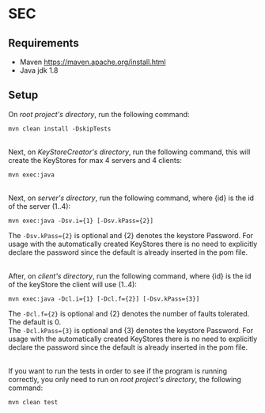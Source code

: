 # SEC
## Requirements
* Maven https://maven.apache.org/install.html
* Java jdk 1.8
<!-- * Portugal's CC authentication program https://www.autenticacao.gov.pt/cc-aplicacao
     * A Citizen Card and a Card Reader -->
     
## Setup
On *root project's directory*, run the following command:
```
mvn clean install -DskipTests
```

\
Next, on *KeyStoreCreator's directory*, run the following command, this will create the KeyStores for max 4 servers and 4 clients:
```
mvn exec:java
```

\
Next, on *server's directory*, run the following command, where {id} is the id of the server (1..4):
```
mvn exec:java -Dsv.i={1} [-Dsv.kPass={2}]
```
The ```-Dsv.kPass={2}``` is optional and {2} denotes the keystore Password. For usage with the automatically created KeyStores there is no need to explicitly declare the password since the default is already inserted in the pom file.

\
After, on *client's directory*, run the following command, where  {id} is the id of the keyStore the client will use (1..4):
```
mvn exec:java -Dcl.i={1} [-Dcl.f={2}] [-Dsv.kPass={3}]
```
The ```-Dcl.f={2}``` is optional and {2} denotes the number of faults tolerated. The default is 0.\
The ```-Dcl.kPass={3}``` is optional and {3} denotes the keystore Password. For usage with the automatically created KeyStores there is no need to explicitly declare the password since the default is already inserted in the pom file.

\
If you want to run the tests in order to see if the program is running correctly, you only need to run on *root project's directory*, the following command:
```
mvn clean test
```
